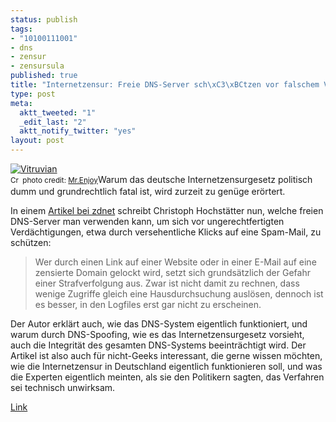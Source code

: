 ```yaml
--- 
status: publish
tags: 
- "10100111001"
- dns
- zensur
- zensursula
published: true
title: "Internetzensur: Freie DNS-Server sch\xC3\xBCtzen vor falschem Verdacht"
type: post
meta: 
  aktt_tweeted: "1"
  _edit_last: "2"
  aktt_notify_twitter: "yes"
layout: post
---
```

<span class="alignright"><a href="http://www.flickr.com/photos/91689543@N00/549547256/" title="Vitruvian" target="_blank"><img src="http://farm2.static.flickr.com/1106/549547256_d7cf5af051_m.jpg" alt="Vitruvian" border="0" /></a><br /><small><a href="http://creativecommons.org/licenses/by/2.0/" title="Attribution License" target="_blank"><img src="http://fredericiana.com/wp-content/plugins/photo-dropper/images/cc.png" alt="Creative Commons License" border="0" width="16" height="16" align="absmiddle" /></a> photo credit: <a href="http://www.flickr.com/photos/91689543@N00/549547256/" title="Mr.Enjoy" target="_blank">Mr.Enjoy</a></small></span>Warum das deutsche Internetzensurgesetz politisch dumm und grundrechtlich fatal ist, wird zurzeit zu genüge erörtert.

In einem <a href="http://www.zdnet.de/sicherheit_in_der_praxis_internetzensur_freie_dns_server_schuetzen_vor_falschem_verdacht_story-39001543-41500185-1.htm">Artikel bei zdnet</a> schreibt Christoph Hochstätter nun, welche freien DNS-Server man verwenden kann, um sich vor ungerechtfertigten Verdächtigungen, etwa durch versehentliche Klicks auf eine Spam-Mail, zu schützen:

<blockquote>Wer durch einen Link auf einer Website oder in einer E-Mail auf eine zensierte Domain gelockt wird, setzt sich grundsätzlich der Gefahr einer Strafverfolgung aus. Zwar ist nicht damit zu rechnen, dass wenige Zugriffe gleich eine Hausdurchsuchung auslösen, dennoch ist es besser, in den Logfiles erst gar nicht zu erscheinen. </blockquote>

Der Autor erklärt auch, wie das DNS-System eigentlich funktioniert, und warum durch DNS-Spoofing, wie es das Internetzensurgesetz vorsieht, auch die Integrität des gesamten DNS-Systems beeinträchtigt wird. Der Artikel ist also auch für nicht-Geeks interessant, die gerne wissen möchten, wie die Internetzensur in Deutschland eigentlich funktionieren soll, und was die Experten eigentlich meinten, als sie den Politikern sagten, das Verfahren sei technisch unwirksam.

<a href="http://zdnet.de/41500185/">Link</a>
